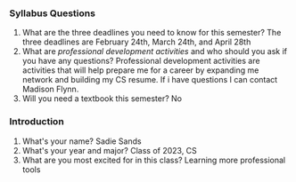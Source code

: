 ### Syllabus Questions
1. What are the three deadlines you need to know for this semester?
The three deadlines are February 24th, March 24th, and April 28th
2. What are *professional development activities* and who should you ask if you have any questions?
Professional development activities are activities that will help prepare me for a career by expanding me network and building my CS resume. If i have questions I can contact Madison Flynn.
3. Will you need a textbook this semester?
No

### Introduction
1. What's your name?
Sadie Sands
2. What's your year and major?
Class of 2023, CS
3. What are you most excited for in this class?
Learning more professional tools